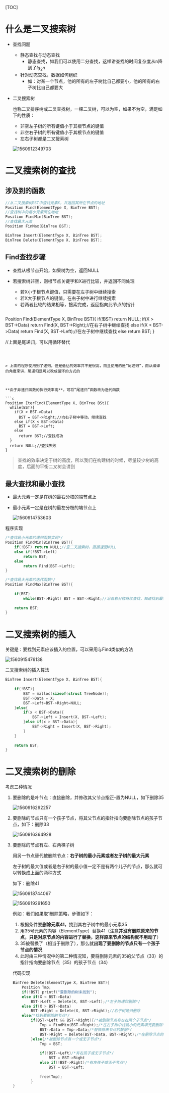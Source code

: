 [TOC]


# 什么是二叉搜索树

* 查找问题
  * 静态查找与动态查找
    * 静态查找，如我们可以使用二分查找，这样讲查找的时间复杂度从n降到了$lg_2n$
  * 针对动态查找，数据如何组织
    * 如：对某一个节点，他的所有的左子树比自己都要小，他的所有的右子树比自己都要大
  
* 二叉搜索树

  也称二叉排序树或二叉查找树，一棵二叉树，可以为空，如果不为空，满足如下的性质：

  * 非空左子树的所有键值小于其根节点的键值
  * 非空右子树的所有键值小于其根节点的键值
  * 左右子树都是二叉搜索树

  ![1560912349703](https://github.com/chenyansong1/note/blob/master/images/data_structure/1560912349703.png?raw=true)





# 二叉搜索树的查找

## 涉及到的函数

```c
//从二叉搜索树BST中查找元素X，并返回其所在节点的地址
Position Find(ElementType X, BinTree BST);
//查找树中的最小元素所在地址
Position FindMin(BinTree BST);
//查找最大元素
Position FinMax(BinTree BST);

BinTree Insert(ElementType X, BinTree BST);
BinTree Delete(ElementType X, BinTree BST);
```

## Find查找步骤

* 查找从根节点开始，如果树为空，返回NULL

* 若搜索树非空，则根节点关键字和X进行比较，并返回不同处理

  * 若X小于根节点键值，只需要在左子树中继续搜索
  * 若X大于根节点的键值，在右子树中进行继续搜索
  * 若两者比较的结果相等，搜索完成，返回指向此节点的指针

  ```c
Position Find(ElementType X, BinTree BST){
    if(!BST) return NULL;
  if(X > BST->Data)
      return Find(X, BST->Right);//在右子树中继续查找
  else if(X < BST->Data)
      return Find(X, BST->Left);//在左子树中继续查找
    else
      return BST;
  }
  
  //上面是尾递归，可以用循环替代
  ```
  
  
  
  > 上面的程序使用到了递归，但是低估的效率并不是很高，而且使用的是“尾递归”，而从编译的角度来讲，尾递归是可以改成循环的方式的
  
  
  
  **由于非递归函数的执行效率高**，可将“尾递归”函数改为迭代函数
  
  ```c
  Position IterFind(ElementType X, BinTree BSt){
    while(BST){
      if(X > BST->Data)
        BST = BST->Right;//向右子树中移动，继续查找
      else if(X < BST->Data)
        BST = BST->Left;
      else
        return BST;//查找成功
    }
    return NULL;//查找失败
  }
  ```
  
  > 查找的效率决定于树的高度，所以我们在构建树的时候，尽量较少树的高度，后面的平衡二叉树会讲到

  

  

## 最大查找和最小查找

* 最大元素一定是在树的最右分枝的端节点上

* 最小元素一定是在树的最左分枝的端节点上

  ![1560914753603](https://github.com/chenyansong1/note/blob/master/images/data_structure/1560914753603.png?raw=true)

  

程序实现

```c
/*查找最小元素的递归函数实现*/
Position FindMin(BinTree BST){
    if(!BST) return NULL;//空二叉搜索树，直接返回NULL
    else if(!BST->Left)
        return BST;
    else
        return Find(BST->Left);
}

/*查找最大元素的迭代函数*/
Position FindMax(BinTree BST){
    
    if(BST)
        while(BST->Right) BST = BST->Right;//沿着右分枝继续查找，知道找到最右叶子节点
    
    return BST;
}
```



#   二叉搜索树的插入

关键是：要找到元素应该插入的位置，可以采用与Find类似的方法

![1560915476138](https://github.com/chenyansong1/note/blob/master/images/data_structure/1560915476138.png?raw=true)



二叉搜索树的插入算法

```c
BinTree Insert(ElementType X, BinTree BST){
    
    if(!BST){
        BST = malloc(sizeof(struct TreeNode));
        BST->Data = X;
        BST->Left=BST->Right=NULL;
    }else{
        if(x < BST->Data){
            BST->Left = Insert(X, BST->Left);
        }else if(x > BST->Data){
            BST->Right = Insert(X, BST->Right);
        }
    }
    
    return BST;
}
```



# 二叉搜索树的删除

考虑三种情况

1. 要删除的是叶节点：直接删除，并修改其父节点指正-置为NULL，如下删除35

   ![1560916292257](https://github.com/chenyansong1/note/blob/master/images/data_structure/1560916292257.png?raw=true)

2. 要删除的节点只有一个孩子节点，将其父节点的指针指向要删除节点的孩子节点，如下：删除33

   ![1560916364928](https://github.com/chenyansong1/note/blob/master/images/data_structure/1560916364928.png?raw=true)

   

3. 要删除的节点有左、右两棵子树

   用另一节点替代被删除节点：**右子树的最小元素或者左子树的最大元素**

   左子树的最大值或者是右子树的最小值一定不是有两个儿子的节点，那么就可以转换成上面的两种方式

   如下：删除41

   ![1560918744067](https://github.com/chenyansong1/note/blob/master/images/data_structure/1560918744067.png?raw=true)

   ![1560919291650](https://github.com/chenyansong1/note/blob/master/images/data_structure/1560919291650.png?raw=true)

   例如：我们如果取1删除策略，步骤如下：

   1. 根据条件要**删除元素41**，找到其右子树中的最小元素35
   2. 用35号元素的内容（ElementType）替换41（注意**并没有删除原来的节点，只是对原节点的内容进行了替换，这样原来节点的结构就不用动了**）
   3. 35被替换了（相当于删除了），那么就**出现了要删除的节点只有一个孩子节点的情况**
   4. 此时由三种情况中的第二种情况知，要将删除元素的35的父节点（33）的指针指向要删除节点（35）的孩子节点（34）
   
   代码实现
   
   ```c
   BinTree Delete(ElementType X, BinTree BST){
       Position Tmp;
       if(!BST) printf("要删除的树未找到");
       else if(X < BST->Data)
           BST->Left = Delete(X, BST->Left);/*左子树递归删除*/
       else if(X > BST->Data)
           BST->Right = Delete(X, BST->Right);//右子树递归删除
       else/*找到要删除的节点*/
           if(BST->Left && BST->Right){/*被删除节点有左右两个子节点*/
               Tmp = FindMin(BST->Right);/*在右子树中找最小的元素填充要删除节点*/
               BST->Data = Tmp->Data;/*替换原来节点的数据*/
               BST->Right = Delete(BST->Data, BST->Right);/*在删除节点的右子树中删除最小元素*/
           }else{/*被删除节点有一个或无子节点*/
               Tmp = BST;
               
               if(!BST->Left)/*有右孩子或无子节点*/
                   BST = BST->Right
               else if(!BST->Right)/*有左孩子或无子节点*/
                   BST = BST->Left;
               
               free(Tmp);    
           }
   }
   ```
   

